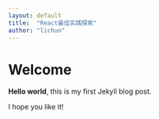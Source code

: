 ```yaml
---
layout: default
title:  "React最佳实践探索"
author: "lichun"
---
```


# Welcome

**Hello world**, this is my first Jekyll blog post.

I hope you like it!